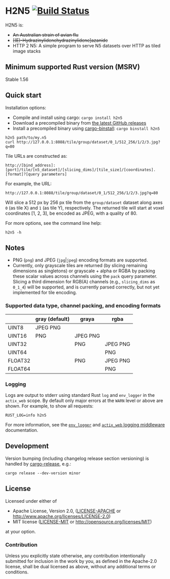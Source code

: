 # H2N5 [![Build Status](https://github.com/aschampion/h2n5/actions/workflows/ci.yml/badge.svg)](https://github.com/aschampion/h2n5/actions/workflows/ci.yml/)

H2N5 is:
- ~~An Australian strain of avian flu~~
- ~~[(E)-Hydrazinylidenehydrazinylidene]azanide~~
- HTTP 2 N5: A simple program to serve N5 datasets over HTTP as tiled image stacks

## Minimum supported Rust version (MSRV)

Stable 1.56

## Quick start

Installation options:
- Compile and install using cargo: `cargo install h2n5`
- Download a precompiled binary from [the latest GitHub releases](https://github.com/aschampion/h2n5/releases/latest)
- Install a precompiled binary using [cargo-binstall](https://github.com/ryankurte/cargo-binstall): `cargo binstall h2n5`

```
h2n5 path/to/my.n5
curl http://127.0.0.1:8088/tile/group/dataset/0_1/512_256/1/2/3.jpg?q=80
```

Tile URLs are constructed as:

```
http://[bind_address]:[port]/tile/[n5_dataset]/[slicing_dims]/[tile_size]/[coordinates].[format]?[query parameters]
```

For example, the URL:

```
http://127.0.0.1:8088/tile/group/dataset/0_1/512_256/1/2/3.jpg?q=80
```

Will slice a 512 px by 256 px tile from the `group/dataset` dataset along axes `0` (as tile X) and `1` (as tile Y), respectively. The returned tile will start at voxel coordinates [1, 2, 3], be encoded as JPEG, with a quality of 80.

For more options, see the command line help:

```
h2n5 -h
```

## Notes

- PNG (`png`) and JPEG (`jpg`|`jpeg`) encoding formats are supported.
- Currently, only grayscale tiles are returned (by slicing remaining dimensions as singletons) or grayscale + alpha or RGBA by packing these scalar values across channels using the `pack` query parameter. Slicing a third dimension for RGB(A) channels (e.g., `slicing_dims` as `0_1_4`) will be supported, and is currently parsed correctly, but not yet implemented for tile encoding.

### Supported data type, channel packing, and encoding formats

|        | gray (default) | graya      | rgba       |
|--------|----------------|------------|------------|
| UINT8  | JPEG PNG       |            |            |
| UINT16 | PNG            | JPEG PNG   |            |
| UINT32 |                | PNG        | JPEG PNG   |
| UINT64 |                |            | PNG        |
| FLOAT32|                | PNG        | JPEG PNG   |
| FLOAT64|                |            | PNG        |

### Logging

Logs are output to stderr using standard Rust `log` and `env_logger` in the `actix_web` scope. By default only major errors at the `WARN` level or above are shown. For example, to show all requests:

```
RUST_LOG=info h2n5
```

For more information, see the [`env_logger`](https://docs.rs/env_logger) and [`actix_web` logging middleware](https://actix.rs/docs/errors/) documentation.

## Development

Version bumping (including changelog release section versioning) is handled by [cargo-release](https://github.com/crate-ci/cargo-release), e.g.:

```prompt
cargo release --dev-version minor
```

## License

Licensed under either of

- Apache License, Version 2.0, ([LICENSE-APACHE](LICENSE-APACHE) or http://www.apache.org/licenses/LICENSE-2.0)
- MIT license ([LICENSE-MIT](LICENSE-MIT) or http://opensource.org/licenses/MIT)

at your option.

### Contribution

Unless you explicitly state otherwise, any contribution intentionally submitted for inclusion in the work by you, as defined in the Apache-2.0 license, shall be dual licensed as above, without any additional terms or conditions.
